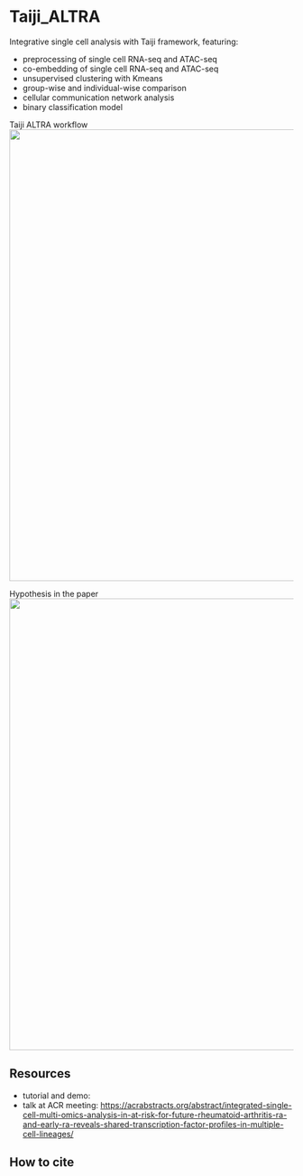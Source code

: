 # Taiji_ALTRA
Integrative single cell analysis with Taiji framework, featuring:
-  preprocessing of single cell RNA-seq and ATAC-seq
-  co-embedding of single cell RNA-seq and ATAC-seq
-  unsupervised clustering with Kmeans
-  group-wise and individual-wise comparison
-  cellular communication network analysis
-  binary classification model

Taiji ALTRA workflow
<img src="https://github.com/cong-003/Taiji_ALTRA/blob/main/figures/workflow.png" width="800">

Hypothesis in the paper
<img src="https://github.com/cong-003/Taiji_ALTRA/blob/main/figures/hypothesis.png" width="800">

## Resources
-  tutorial and demo:
-  talk at ACR meeting: https://acrabstracts.org/abstract/integrated-single-cell-multi-omics-analysis-in-at-risk-for-future-rheumatoid-arthritis-ra-and-early-ra-reveals-shared-transcription-factor-profiles-in-multiple-cell-lineages/ 

## How to cite
